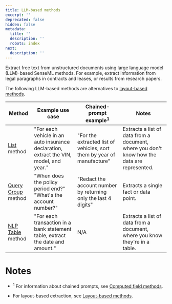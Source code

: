 ```yaml
---
title: LLM-based methods
excerpt: ''
deprecated: false
hidden: false
metadata:
  title: ''
  description: ''
  robots: index
next:
  description: ''
---
```

Extract free text from unstructured documents using large language model (LLM)-based SenseML methods. For example, extract information from legal paragraphs in contracts and leases, or results from research papers.

The following LLM-based methods are alternatives to [layout-based methods](doc:layout-based-methods). 

| Method                                | Example use case                                             | Chained-prompt example<sup>1</sup>                           | Notes                                                        |
| ------------------------------------- | ------------------------------------------------------------ | ------------------------------------------------------------ | ------------------------------------------------------------ |
| [List](doc:list) method               | "For each vehicle in an auto insurance declaration, extract the VIN, model, and year." | "For the extracted list of vehicles, sort them by year of manufacture" | Extracts a list of data from a document, where you don't know how the data are represented. |
| [Query Group](doc:query-group) method | "When does the policy period end?"<br/>"What's the account number?" | "Redact the account number by returning only the last 4 digits" | Extracts a single fact or data point.                        |
| [NLP Table](doc:nlp-table) method     | "For each transaction in a bank statement table, extract the date and amount." | N/A                                                          | Extracts a list of data from a document, where you know they're in a table. |

Notes
====

- <sup>1</sup> For information about chained prompts, see [Computed field methods](doc:computed-field-methods).

- For layout-based extraction, see [Layout-based methods](doc:layout-based-methods).